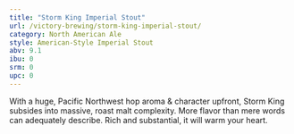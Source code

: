 ```yaml
---
title: "Storm King Imperial Stout"
url: /victory-brewing/storm-king-imperial-stout/
category: North American Ale
style: American-Style Imperial Stout
abv: 9.1
ibu: 0
srm: 0
upc: 0
---
```

With a huge, Pacific Northwest hop aroma & character upfront, Storm King subsides into massive, roast malt complexity. More flavor than mere words can adequately describe. Rich and substantial, it will warm your heart.
